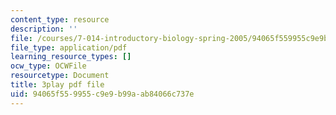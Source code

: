 ```yaml
---
content_type: resource
description: ''
file: /courses/7-014-introductory-biology-spring-2005/94065f559955c9e9b99aab84066c737e_5WqgNOSoD_M.pdf
file_type: application/pdf
learning_resource_types: []
ocw_type: OCWFile
resourcetype: Document
title: 3play pdf file
uid: 94065f55-9955-c9e9-b99a-ab84066c737e
---
```

